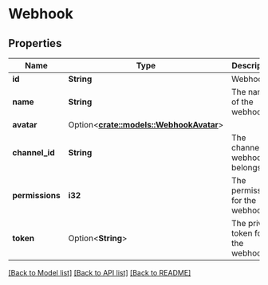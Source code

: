 # Webhook

## Properties

Name | Type | Description | Notes
------------ | ------------- | ------------- | -------------
**id** | **String** | Webhook Id | 
**name** | **String** | The name of the webhook | 
**avatar** | Option<[**crate::models::WebhookAvatar**](Webhook_avatar.md)> |  | [optional]
**channel_id** | **String** | The channel this webhook belongs to | 
**permissions** | **i32** | The permissions for the webhook | 
**token** | Option<**String**> | The private token for the webhook | [optional]

[[Back to Model list]](../README.md#documentation-for-models) [[Back to API list]](../README.md#documentation-for-api-endpoints) [[Back to README]](../README.md)


